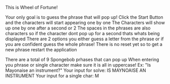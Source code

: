 This is Wheel of Fortune!

Your only goal is to guess the phrase that will pop up!
Click the Start Button and the characters will start appearing one by one
The Characters will show up one by one after a second or 2
The spaces in the phrases are also characters so if the character dont pop up for a second thats whats being displayed
There are 2 options you either guess a letter from the phrase
or if you are confident guess the whole phrase!
There is no reset yet so to get a new phrase restart the application


There are a total of 9 Spongebob prhases that can pop up
When entering you phrase or single character make sure it is all in uppercase!
Ex:
"Is Mayonaise an instrument?"
Your input for solve:
IS MAYNOAISE AN INSTRUMENT
Your input for a single char:
M

